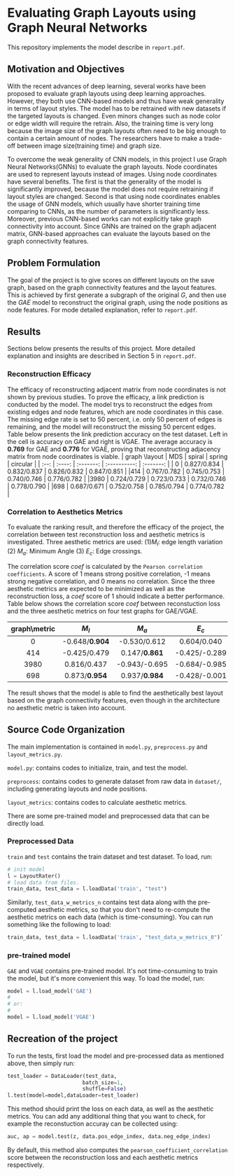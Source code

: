 # Evaluating Graph Layouts using Graph Neural Networks
This repository implements the model describe in `report.pdf`.

## Motivation and Objectives
With the recent advances of deep learning, several works have been proposed to evaluate graph layouts using deep learning approaches.
However, they both use CNN-based models and thus have weak generality in terms of layout styles.
The model has to be retrained with new datasets if the targeted layouts is changed.
Even minors changes such as node color or edge width will require the retrain. 
Also, the training time is very long because the image size of the graph layouts often need to be big enough to contain a certain amount of nodes.
The researchers have to make a trade-off between image size(training time) and graph size.

To overcome the weak generality of CNN models, in this project I use Graph Neural Networks(GNNs) to evaluate the graph layouts.
Node coordinates are used to represent layouts instead of images. 
Using node coordinates have several benefits. 
The first is that the generality of the model is significantly improved, because the model does not require retraining if layout styles are changed.
Second is that using node coordinates enables the usage of GNN models, which usually have shorter training time comparing to CNNs, as the number of parameters is significantly less.
Moreover, previous CNN-based works can not explicitly take graph connectivity into account. 
Since GNNs are trained on the graph adjacent matrix, GNN-based approaches can evaluate the layouts based on the graph connectivity features. 

## Problem Formulation
The goal of the project is to give scores on different layouts on the save graph, based on the graph connectivity features and the layout features.
This is achieved by first generate a subgraph of the original $G$, and then use the $GAE$ model to reconstruct the original graph, using the node positions as node features. For mode detailed explanation, refer to `report.pdf`.

## Results
Sections below presents the results of this project. 
More detailed explanation and insights are described in Section 5 in `report.pdf`. 
### Reconstruction Efficacy
The efficacy of reconstructing adjacent matrix from node coordinates is not shown by previous studies.
To prove the efficacy, a link prediction is conducted by the model. 
The model trys to reconstruct the edges from existing edges and node features, which are node coordinates in this case.
The missing edge rate is set to 50 percent, i.e. only 50 percent of edges is remaining, and the model will reconstruct the missing 50 percent edges.
Table below presents the link prediction accuracy on the test dataset. 
Left in the cell is accuracy on GAE and right is VGAE.
The average accuracy is **0.769** for GAE and **0.776** for VGAE, proving that reconstructing adjacency matrix from node coordinates is viable.
| graph \layout | MDS | spiral | spring | circular |
| :--: | :----: | :-------: | :----------: | :-------: |
| 0 | 0.827/0.834 | 0.832/0.837 | 0.826/0.832 | 0.847/0.851 |
|414 | 0.767/0.782 | 0.745/0.753 | 0.740/0.746 | 0.776/0.782 |
|3980 | 0.724/0.729 | 0.723/0.733 | 0.732/0.746 | 0.778/0.790 |
|698 | 0.687/0.671 | 0.752/0.758 | 0.785/0.794 | 0.774/0.782 |

### Correlation to Aesthetics Metrics
To evaluate the ranking result, and therefore the efficacy of the project, the correlation between test reconstruction loss and aesthetic metrics is investigated.
Three aesthetic metrics are used: (1)$M_l$: edge length variation (2) $M_a$: Minimum Angle (3) $E_c$: Edge crossings.

The correlation score $coef$ is calculated by the `Pearson correlation coefficients`.
A score of 1 means strong positive correlation, -1 means strong negative correlation, and 0 means no correlation.
Since the three aesthetic metrics are expected to be minimized as well as the reconstruction loss,
a $coef$ score of 1 should indicate a better performance.
Table below shows the correlation score $coef$ between reconstuction loss and the three aesthetic metrics on four test graphs for GAE/VGAE.

|graph\metric | $M_l$ | $M_a$ | $E_c$ |
| :--: | :----: | :-------: | :----------: |
| 0 | -0.648/**0.904** | -0.530/0.612 | 0.604/0.040|    
| 414 | -0.425/0.479 | 0.147/**0.861** | -0.425/-0.289  |
| 3980 | 0.816/0.437 | -0.943/-0.695 | -0.684/-0.985 |
| 698 | 0.873/**0.954** | 0.937/**0.984** | -0.428/-0.001  |

The result shows that the model is able to find the aesthetically best layout based on the graph connectivity features,
even though in the architecture no aesthetic metric is taken into account.

## Source Code Organization
The main implementation is contained in `model.py`, `preprocess.py` and `layout_metrics.py`. 

`model.py`: contains codes to initialize, train, and test the model.

`preprocess`: contains codes to generate dataset from raw data in `dataset/`, including generating layouts and node positions.

`layout_metrics`: contains codes to calculate aesthetic metrics. 

There are some pre-trained model and preprocessed data that can be directly load.

### Preprocessed Data
`train` and `test` contains the train dataset and test dataset.
To load, run:
```python
# init model
l = LayoutRater()
# load data from files.
train_data, test_data = l.loadData('train', "test")
```
Similarly, `test_data_w_metrics_n` contains test data along with the pre-computed aesthetic metrics, so that you don't need to re-compute the aesthetic metrics on each data (which is time-consuming).
You can run something like the following to load:
```python
train_data, test_data = l.loadData('train', "test_data_w_metrics_0")`
```
### pre-trained model
`GAE` and `VGAE` contains pre-trained model. It's not time-consuming to train the model, but it's more convenient this way. To load the model, run:
```python
model = l.load_model('GAE')
#
# or:
#
model = l.load_model('VGAE')
```

## Recreation of the project
To run the tests, first load the model and pre-processed data as mentioned above, then simply run:
```python
test_loader = DataLoader(test_data, 
                        batch_size=1, 
                        shuffle=False)
l.test(model=model,dataLoader=test_loader)
```
This method should print the loss on each data, as well as the aesthetic metrics. You can add any additional thing that you want to check, for example the reconstuction accuray can be collected using:
```python
auc, ap = model.test(z, data.pos_edge_index, data.neg_edge_index) 
```
By default, this method also computes the `pearson_coefficient_correlation` score between the reconstruction loss and each aesthetic metrics respectively. 